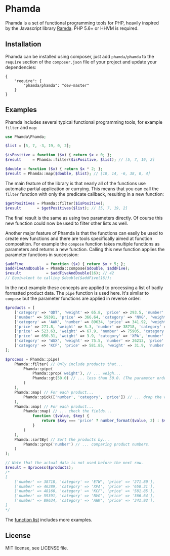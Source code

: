 # Phamda

Phamda is a set of functional programming tools for PHP, heavily inspired by the Javascript library
[Ramda](http://ramdajs.com/). PHP 5.6+ or HHVM is required.

## Installation

Phamda can be installed using composer, just add `phamda/phamda` to the `require` section of the
`composer.json` file of your project and update your dependencies:

```
{
    "require": {
        "phamda/phamda": "dev-master"
    }
}
```

## Examples

Phamda includes several typical functional programming tools, for example `filter` and `map`:

```php
use Phamda\Phamda;

$list = [5, 7, -3, 19, 0, 2];

$isPositive = function ($x) { return $x > 0; };
$result     = Phamda::filter($isPositive, $list); // [5, 7, 19, 2]

$double = function ($x) { return $x * 2; };
$result = Phamda::map($double, $list); // [10, 14, -6, 38, 0, 4]
```

The main feature of the library is that nearly all of the functions use automatic partial application or
currying. This means that you can call the `filter` function with only the predicate callback, resulting in
a new function:

```php
$getPositives = Phamda::filter($isPositive);
$result       = $getPositives($list); // [5, 7, 19, 2]
```

The final result is the same as using two parameters directly. Of course this new function could now be
used to filter other lists as well.

Another major feature of Phamda is that the functions can easily be used to create new functions and there
are tools specifically aimed at function composition. For example the `compose` function takes multiple
functions as parameters and returns a new function. Calling this new function applies the parameter
functions in succession:

```php
$addFive          = function ($x) { return $x + 5; };
$addFiveAndDouble = Phamda::compose($double, $addFive);
$result           = $addFiveAndDouble(16); // 42
// Equivalent to calling $double($addFive(16));
```

In the next example these concepts are applied to processing a list of badly formatted product data.
The `pipe` function is used here. It's similar to `compose` but the parameter functions are applied in
reverse order:

```php
$products = [
    ['category' => 'QDT', 'weight' => 65.8, 'price' => 293.5, 'number' => 15708],
    ['number' => 59391, 'price' => 366.64, 'category' => 'NVG', 'weight' => 15.5],
    ['category' => 'AWK', 'number' => 89634, 'price' => 341.92, 'weight' => 35],
    ['price' => 271.8, 'weight' => 5.3, 'number' => 38718, 'category' => 'ETW'],
    ['price' => 523.63, 'weight' => 67.9, 'number' => 75905, 'category' => 'YVM'],
    ['price' => 650.31, 'weight' => 3.9, 'category' => 'XPA', 'number' => 46289],
    ['category' => 'WGX', 'weight' => 75.5, 'number' => 26213, 'price' => 471.44],
    ['category' => 'KCF', 'price' => 581.85, 'weight' => 31.9, 'number' => 48160],
];

$process = Phamda::pipe(
    Phamda::filter( // Only include products that...
        Phamda::pipe(
            Phamda::prop('weight'), // ... weigh...
            Phamda::gt(50.0) // ... less than 50.0. (The parameter order is unintuitive here.)
        )
    ),
    Phamda::map( // For each product...
        Phamda::pick(['number', 'category', 'price']) // ... drop the weight field and fix field order.
    ),
    Phamda::map( // For each product...
        Phamda::map( // ... check the fields...
            function ($value, $key) {
                return $key === 'price' ? number_format($value, 2) : $value; // ... and format the price.
            }
        )
    ),
    Phamda::sortBy( // Sort the products by...
        Phamda::prop('number') // ... comparing product numbers.
    )
);

// Note that the actual data is not used before the next row.
$result = $process($products);
/*
[
    ['number' => 38718, 'category' => 'ETW', 'price' => '271.80'],
    ['number' => 46289, 'category' => 'XPA', 'price' => '650.31'],
    ['number' => 48160, 'category' => 'KCF', 'price' => '581.85'],
    ['number' => 59391, 'category' => 'NVG', 'price' => '366.64'],
    ['number' => 89634, 'category' => 'AWK', 'price' => '341.92'],
]
*/
```

The [function list](docs/Functions.md) includes more examples.

## License

MIT license, see LICENSE file.
